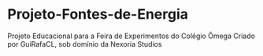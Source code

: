 # Projeto-Fontes-de-Energia
Projeto Educacional para a Feira de Experimentos do Colégio Ômega
Criado por GuiRafaCL, sob domínio da Nexoria Studios
